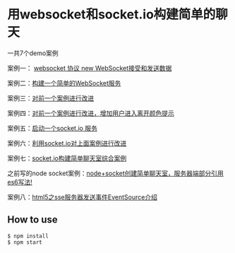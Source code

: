 
# 用websocket和socket.io构建简单的聊天

一共7个demo案例

案例一： [websocket 协议 new WebSocket接受和发送数据](demo1/)

案例二：[构建一个简单的WebSocket服务](demo2/)

案例三：[对前一个案例进行改进](demo3/)

案例四：[对前一个案例进行改进，增加用户进入离开颜色提示](demo4/)

案例五：[启动一个socket.io 服务](demo5/)

案例六：[利用socket.io对上面案例进行改进](demo6/)


案例七：[socket.io构建简单聊天室综合案例](chat/)

之前写的node socket案例：[node+socket创建简单聊天室，服务器端部分引用es6写法!](https://github.com/confidence68/node-socket)

案例八：[html5之sse服务器发送事件EventSource介绍](serversent/)


## How to use

```
$ npm install
$ npm start
```


